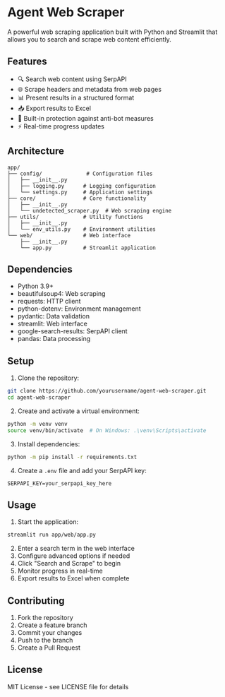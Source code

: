 # Agent Web Scraper

A powerful web scraping application built with Python and Streamlit that allows you to search and scrape web content efficiently.

## Features

- 🔍 Search web content using SerpAPI
- 🌐 Scrape headers and metadata from web pages
- 📊 Present results in a structured format
- 📥 Export results to Excel
- 🚫 Built-in protection against anti-bot measures
- ⚡ Real-time progress updates

## Architecture

```
app/
├── config/              # Configuration files
│   ├── __init__.py
│   ├── logging.py      # Logging configuration
│   └── settings.py     # Application settings
├── core/               # Core functionality
│   ├── __init__.py
│   └── undetected_scraper.py  # Web scraping engine
├── utils/              # Utility functions
│   ├── __init__.py
│   └── env_utils.py    # Environment utilities
└── web/                # Web interface
    ├── __init__.py
    └── app.py          # Streamlit application
```

## Dependencies

- Python 3.9+
- beautifulsoup4: Web scraping
- requests: HTTP client
- python-dotenv: Environment management
- pydantic: Data validation
- streamlit: Web interface
- google-search-results: SerpAPI client
- pandas: Data processing

## Setup

1. Clone the repository:
```bash
git clone https://github.com/yourusername/agent-web-scraper.git
cd agent-web-scraper
```

2. Create and activate a virtual environment:
```bash
python -m venv venv
source venv/bin/activate  # On Windows: .\venv\Scripts\activate
```

3. Install dependencies:
```bash
python -m pip install -r requirements.txt
```

4. Create a `.env` file and add your SerpAPI key:
```
SERPAPI_KEY=your_serpapi_key_here
```

## Usage

1. Start the application:
```bash
streamlit run app/web/app.py
```

2. Enter a search term in the web interface
3. Configure advanced options if needed
4. Click "Search and Scrape" to begin
5. Monitor progress in real-time
6. Export results to Excel when complete

## Contributing

1. Fork the repository
2. Create a feature branch
3. Commit your changes
4. Push to the branch
5. Create a Pull Request

## License

MIT License - see LICENSE file for details